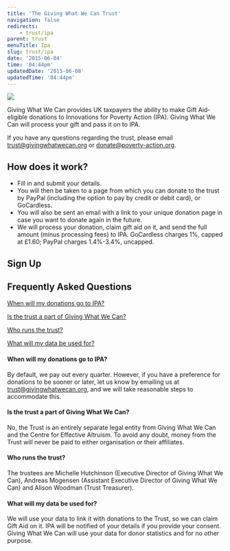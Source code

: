 ```yaml
---
title: 'The Giving What We Can Trust'
navigation: false
redirects:
    - trust/ipa
parent: trust
menuTitle: Ipa
slug: trust/ipa
date: '2015-06-04'
time: '04:44pm'
updatedDate: '2015-06-08'
updatedTime: '04:44pm'
---
```

![](/images/uploads/poverty_action_logo.jpg)

Giving What We Can provides UK taxpayers the ability to make Gift Aid-eligible donations to Innovations for Poverty Action (IPA). Giving What We Can will process your gift and pass it on to IPA.

If you have any questions regarding the trust, please email [trust@givingwhatwecan.org](mailto:trust@givingwhatwecan.org) or [donate@poverty-action.org](mailto:donate@poverty-action.org).

## How does it work?

*   Fill in and submit your details.
*   You will then be taken to a page from which you can donate to the trust by PayPal (including the option to pay by credit or debit card), or GoCardless.
*   You will also be sent an email with a link to your unique donation page in case you want to donate again in the future.
*   We will process your donation, claim gift aid on it, and send the full amount (minus processing fees) to IPA. GoCardless charges 1%, capped at £1.60; PayPal charges 1.4%-3.4%, uncapped.

## Sign Up

## Frequently Asked Questions

[When will my donations go to IPA?](#4)

[Is the trust a part of Giving What We Can?](#5)

[Who runs the trust?](#6)

[What will my data be used for?](#7)

#### <a></a>When will my donations go to IPA?

By default, we pay out every quarter. However, if you have a preference for donations to be sooner or later, let us know by emailing us at [trust@givingwhatwecan.org](mailto:trust@givingwhatwecan.org?subject=Giving%20What%20We%20Can%20Trust), and we will take reasonable steps to accommodate this.

#### <a></a>Is the trust a part of Giving What We Can?

No, the Trust is an entirely separate legal entity from Giving What We Can and the Centre for Effective Altruism. To avoid any doubt, money from the Trust will never be paid to either organisation or their affiliates.

#### <a></a>Who runs the trust?

The trustees are Michelle Hutchinson (Executive Director of Giving What We Can), Andreas Mogensen (Assistant Executive Director of Giving What We Can) and Alison Woodman (Trust Treasurer).

#### <a></a>What will my data be used for?

We will use your data to link it with donations to the Trust, so we can claim Gift Aid on it. IPA will be notified of your details if you provide your consent. Giving What We Can will use your data for donor statistics and for no other purpose.